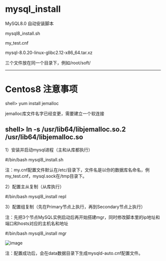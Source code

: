 # mysql_install
MySQL8.0 自动安装脚本 

mysql8_install.sh

my_test.cnf

mysql-8.0.20-linux-glibc2.12-x86_64.tar.xz

三个文件放在同一个目录下，例如/root/soft/

------------------------------------------------------------------------------------
# Centos8 注意事项

shell> yum install jemalloc

jemalloc库文件名字已经变更，需要建立一个软连接

shell> ln -s /usr/lib64/libjemalloc.so.2 /usr/lib64/libjemalloc.so
------------------------------------------------------------------------------------

1）安装并启动mysql进程（主和从库都执行）

#/bin/bash mysql8_install.sh

注：my.cnf配置文件默认在/etc/目录下，文件名是以你的数据库名命名，例my_test.cnf，mysql.sock在/tmp目录下。

2）配置主从复制（从库执行）

#/bin/bash mysql8_install repl

3）配置组复制（先在Primary节点上执行，再到Secondary节点上执行）

注：先把3个节点MySQL实例启动后再开始搭建mgr，同时修改脚本里的ip地址和端口和hosts对应的主机名和地址

#/bin/bash mysql8_install mgr

![image](https://raw.githubusercontent.com/hcymysql/mysql_install/master/mgr.png)

注：配置成功后，会在data数据目录下生成mysqld-auto.cnf配置文件。
